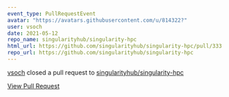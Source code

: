 ```yaml
---
event_type: PullRequestEvent
avatar: "https://avatars.githubusercontent.com/u/814322?"
user: vsoch
date: 2021-05-12
repo_name: singularityhub/singularity-hpc
html_url: https://github.com/singularityhub/singularity-hpc/pull/333
repo_url: https://github.com/singularityhub/singularity-hpc
---
```


<a href='https://github.com/vsoch' target='_blank'>vsoch</a> closed a pull request to <a href='https://github.com/singularityhub/singularity-hpc' target='_blank'>singularityhub/singularity-hpc</a>

<a href='https://github.com/singularityhub/singularity-hpc/pull/333' target='_blank'>View Pull Request</a>